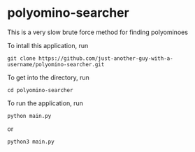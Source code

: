 # polyomino-searcher

This is a very slow brute force method for finding polyominoes

To intall this application, run

```git clone https://github.com/just-another-guy-with-a-username/polyomino-searcher.git```

To get into the directory, run

```cd polyomino-searcher```

To run the application, run

```python main.py```

or

```python3 main.py```
